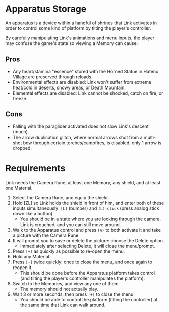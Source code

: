 # Apparatus Storage

An apparatus is a device within a handful of shrines that Link activates in order to control some kind of platform by tilting the player's controller.

By carefully manipulating Link's animations and menu inputs, the player may confuse the game's state so viewing a Memory can cause:

## Pros
- Any heart/stamina "essence" stored with the Horned Statue in Hateno Village are preserved through reloads.
- Environmental effects are disabled: Link won't suffer from extreme heat/cold in deserts, snowy areas, or Death Mountain.
- Elemental effects are disabled: Link cannot be shocked, catch on fire, or freeze.

## Cons
- Falling with the paraglider activated does not slow Link's descent (much).
- The arrow duplication glitch, where normal arrows shot from a multi-shot bow through certain torches/campfires, is disabled; only 1 arrow is dropped.

# Requirements

Link needs the Camera Rune, at least one Memory, any shield, and at least one Material.

1. Select the Camera Rune, and equip the shield.
1. Hold [ZL] so Link holds the shield in front of him, and enter both of these inputs simultaneously: `[L]` (bumper) and `(L)-click` (press analog stick down like a button)
    - You should be in a state where you are looking through the camera, Link is crouched, and you can still move around.
1. Walk to the Apparatus control and press `(A)` to both activate it and take a picture with the Camera Rune.
1. It will prompt you to save or delete the picture: choose the Delete option.
    - Immediately after selecting Delete, it will close the menu/prompt.
1. Press `[+]` as quickly as possible to re-open the menu.
1. Hold any Material.
1. Press `[+]` twice quickly: once to close the menu, and once again to reopen it.
    - This should be done before the Apparatus platform takes control (and tilting the player's controller manipulates the platform).
1. Switch to the Memories, and view any one of them.
    - The memory should not actually play.
1. Wait 3 or more seconds, then press `[+]` to close the menu.
    - You should be able to control the platform (tilting the controller) at the same time that Link can walk around.
